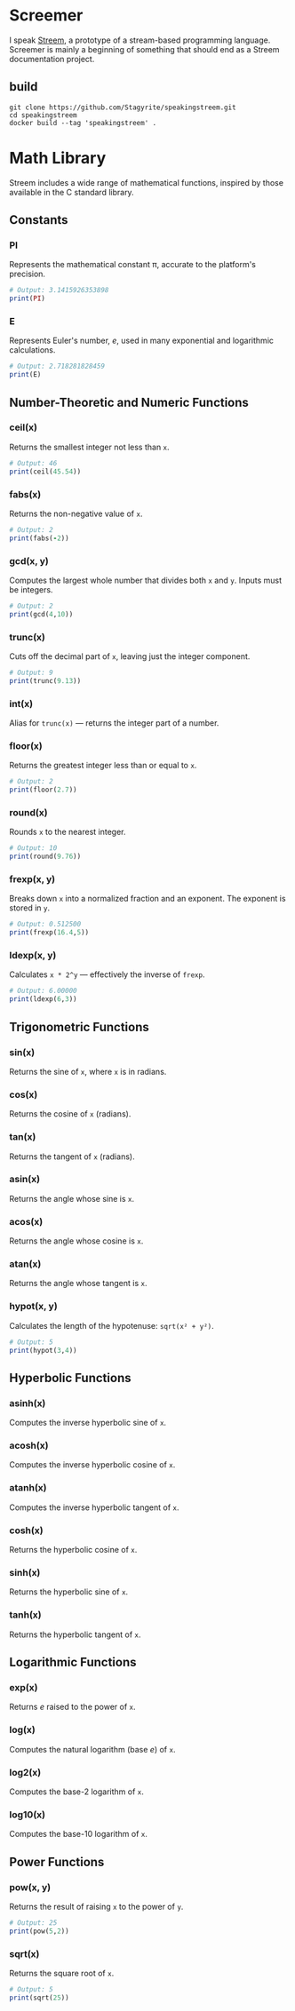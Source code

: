 # Screemer

I speak [Streem](https://github.com/matz/streem "matz/streem: prototype of stream based programming language"), a prototype of a stream-based programming language. Screemer is mainly a beginning of something that should end as a Streem documentation project. 

## build

```shell
git clone https://github.com/Stagyrite/speakingstreem.git
cd speakingstreem
docker build --tag 'speakingstreem' .
```

# Math Library

Streem includes a wide range of mathematical functions, inspired by those available in the C standard library.

## Constants

### PI

Represents the mathematical constant π, accurate to the platform's precision.

```ruby
# Output: 3.1415926353898
print(PI)
```

### E

Represents Euler's number, *e*, used in many exponential and logarithmic calculations.

```ruby
# Output: 2.718281828459
print(E)
```

## Number-Theoretic and Numeric Functions

### ceil(x)

Returns the smallest integer not less than `x`.

```ruby
# Output: 46
print(ceil(45.54))
```

### fabs(x)

Returns the non-negative value of `x`.

```ruby
# Output: 2
print(fabs(-2))
```

### gcd(x, y)

Computes the largest whole number that divides both `x` and `y`. Inputs must be integers.

```ruby
# Output: 2
print(gcd(4,10))
```

### trunc(x)

Cuts off the decimal part of `x`, leaving just the integer component.

```ruby
# Output: 9
print(trunc(9.13))
```

### int(x)

Alias for `trunc(x)` — returns the integer part of a number.

### floor(x)

Returns the greatest integer less than or equal to `x`.

```ruby
# Output: 2
print(floor(2.7))
```

### round(x)

Rounds `x` to the nearest integer.

```ruby
# Output: 10
print(round(9.76))
```

### frexp(x, y)

Breaks down `x` into a normalized fraction and an exponent. The exponent is stored in `y`.

```ruby
# Output: 0.512500
print(frexp(16.4,5))
```

### ldexp(x, y)

Calculates `x * 2^y` — effectively the inverse of `frexp`.

```ruby
# Output: 6.00000
print(ldexp(6,3))
```

## Trigonometric Functions

### sin(x)

Returns the sine of `x`, where `x` is in radians.

### cos(x)

Returns the cosine of `x` (radians).

### tan(x)

Returns the tangent of `x` (radians).

### asin(x)

Returns the angle whose sine is `x`.

### acos(x)

Returns the angle whose cosine is `x`.

### atan(x)

Returns the angle whose tangent is `x`.

### hypot(x, y)

Calculates the length of the hypotenuse: `sqrt(x² + y²)`.

```ruby
# Output: 5
print(hypot(3,4))
```

## Hyperbolic Functions

### asinh(x)

Computes the inverse hyperbolic sine of `x`.

### acosh(x)

Computes the inverse hyperbolic cosine of `x`.

### atanh(x)

Computes the inverse hyperbolic tangent of `x`.

### cosh(x)

Returns the hyperbolic cosine of `x`.

### sinh(x)

Returns the hyperbolic sine of `x`.

### tanh(x)

Returns the hyperbolic tangent of `x`.

## Logarithmic Functions

### exp(x)

Returns *e* raised to the power of `x`.

### log(x)

Computes the natural logarithm (base *e*) of `x`.

### log2(x)

Computes the base-2 logarithm of `x`.

### log10(x)

Computes the base-10 logarithm of `x`.

## Power Functions

### pow(x, y)

Returns the result of raising `x` to the power of `y`.

```ruby
# Output: 25
print(pow(5,2))
```

### sqrt(x)

Returns the square root of `x`.

```ruby
# Output: 5
print(sqrt(25))
```